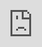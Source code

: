 ```yaml
---
layout: page
title: VIDEOS
sidebar_link: true
---
```



<div class="video"><iframe src="https://player.vimeo.com/video/193272107?title=0&byline=0&portrait=0" style="width:100%;height:auto;" frameborder="0" webkitallowfullscreen mozallowfullscreen allowfullscreen></iframe></div>

<div class="video"><iframe src="https://player.vimeo.com/video/193272107?title=0&byline=0&portrait=0" style="position:absolute;top:0;left:0;width:100%;height:100%;" frameborder="0" webkitallowfullscreen mozallowfullscreen allowfullscreen></iframe></div>

<div><iframe src="https://player.vimeo.com/video/193272107?title=0&byline=0&portrait=0" style="width:100%;height:100%;" frameborder="0" webkitallowfullscreen mozallowfullscreen allowfullscreen></iframe></div>


<!--
<section class="gallery">
	<div class="embed-responsive embed-responsive-16by9 gallery-video">
		<iframe class="embed-responsive-item" src="https://player.vimeo.com/video/193272107?color=ffffff&title=0&byline=0&portrait=0" frameborder="0" webkitallowfullscreen mozallowfullscreen allowfullscreen></iframe>
	</div>
</section>
-->